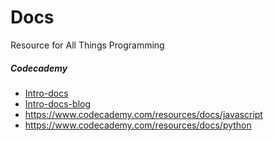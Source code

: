 # Docs
Resource for All Things Programming

##### Codecademy

- <a href="https://www.codecademy.com/resources/blog/introducing-docs/?utm_campaign=camp~Docs~prod~All~geo~All~aud~General~funn_Awareness~msg~Learn_More~cont~Text~sited~Blog_Post~time~2021Q4~&utm_source=iterable&utm_medium=email">Intro-docs</a>
- <a href="https://www.codecademy.com/resources/docs?utm_source=ccblog&utm_medium=ccblog&utm_campaign=Docs&utm_content=introducing_docs_blog">Intro-docs-blog</a>
- https://www.codecademy.com/resources/docs/javascript
- https://www.codecademy.com/resources/docs/python
